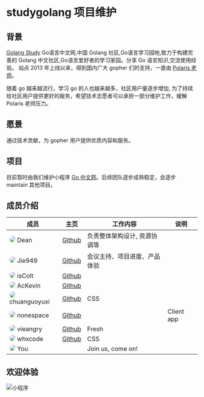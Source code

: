 # studygolang 项目维护

## 背景

[Golang Study](https://studygolang.com) Go语言中文网,中国 Golang 社区,Go语言学习园地,致力于构建完善的 Golang 中文社区,Go语言爱好者的学习家园。分享 Go 语言知识,交流使用经验。 站点 2013 年上线以来，得到国内广大 gopher 们的支持，一直由 [Polaris 老师](https://github.com/polaris1119)。

随着 go 越来越流行，学习 go 的人也越来越多，社区用户量逐步增加, 为了持续给社区用户提供更好的服务，希望技术志愿者可以承担一部分维护工作，缓解 Polaris 老师压力。

## 愿景

通过技术贡献，为 gopher 用户提供优质内容和服务。

## 项目

目前暂时由我们维护小程序 [Go 中文网](https://github.com/studygolang/miniprogram)。后续团队逐步成熟稳定，会逐步 maintain 其他项目。


## 成员介绍

| 成员 | 主页 |  工作内容  |  说明  |
| ---- |----| ----------|----|
| <img src="https://avatars1.githubusercontent.com/u/1617384?s=32&v=4" style="border-radius:50%; "/>  Dean | [Github](https://github.com/deancn) | 负责整体架构设计, 资源协调等  |    |
| <img src="https://avatars1.githubusercontent.com/u/61623472?s=32&v=4" style="border-radius:50%; "/>  Jie949 | [Github](https://github.com/Jie949) | 会议主持、项目进度、产品体验  |    |
| <img src="https://avatars1.githubusercontent.com/u/33213215?s=32&v=4" style="border-radius:50%; "/>  isColt | [Github](https://github.com/iscolt) | |    |
| <img src="https://avatars1.githubusercontent.com/u/44227678?s=32&v=4" style="border-radius:50%; "/>  AcKevin | [Github](https://github.com/Ac-Kevin) | |    |
| <img src="https://avatars1.githubusercontent.com/u/41041388?s=32&v=4" style="border-radius:50%; "/>  chuanguoyuxi | [Github](https://github.com/chuanguoyuxi) | CSS |    |
| <img src="https://avatars1.githubusercontent.com/u/25641088?s=32&v=4" style="border-radius:50%; "/>  nonespace | [Github](https://github.com/nonespace ) | |  Client app  |
| <img src="https://avatars1.githubusercontent.com/u/30176276?s=32&v=4" style="border-radius:50%; "/>  vieangry | [Github](https://github.com/vieangry) | Fresh |    |
| <img src="https://avatars1.githubusercontent.com/u/3772217?s=32&v=4" style="border-radius:50%; "/>  whxcode | [Github](https://github.com/whxcode) | CSS |    |
| <img src="https://avatars1.githubusercontent.com/u/3772217?s=32&v=4" style="border-radius:50%; "/>  You |      | Join us, come on!  |    | |


## 欢迎体验

![小程序](./images/studygolang.png)
